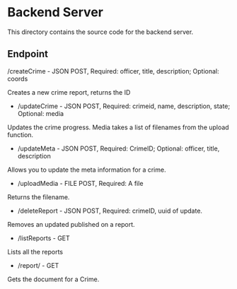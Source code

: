 # Backend Server

This directory contains the source code for the backend server.

## Endpoint

/createCrime - JSON POST, Required: officer, title, description; Optional: coords

Creates a new crime report, returns the ID

* /updateCrime - JSON POST, Required: crimeid, name, description, state; Optional: media

Updates the crime progress. Media takes a list of filenames from the upload function.

* /updateMeta - JSON POST, Required: CrimeID; Optional:  officer, title, description

Allows you to update the meta information for a crime.

* /uploadMedia - FILE POST, Required: A file

Returns the filename.

* /deleteReport - JSON POST, Required: crimeID, uuid of update.

Removes an updated published on a report.

* /listReports - GET

Lists all the reports

* /report/<crimeId> - GET

Gets the document for a Crime.

